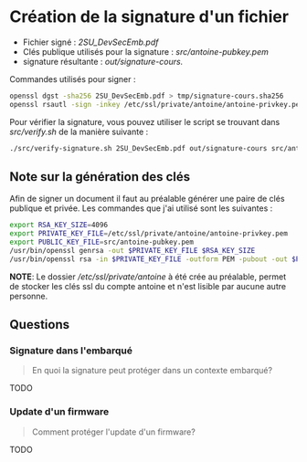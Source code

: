 # Création de la signature d'un fichier

- Fichier signé : *2SU_DevSecEmb.pdf*
- Clés publique utilisés pour la signature : *src/antoine-pubkey.pem*
- signature résultante : *out/signature-cours.*

Commandes utilisés pour signer :

```sh
openssl dgst -sha256 2SU_DevSecEmb.pdf > tmp/signature-cours.sha256
openssl rsautl -sign -inkey /etc/ssl/private/antoine/antoine-privkey.pem -keyform PEM -in tmp/signature-cours.sha256 > out/signature-cours
```

Pour vérifier la signature, vous pouvez utiliser le script se trouvant dans *src/verify.sh* de la manière suivante :

```sh
./src/verify-signature.sh 2SU_DevSecEmb.pdf out/signature-cours src/antoine-pubkey.pem
```

## Note sur la génération des clés

Afin de signer un document il faut au préalable générer une paire de clés publique et privée. Les commandes que j'ai utilisé sont les suivantes :

```sh
export RSA_KEY_SIZE=4096
export PRIVATE_KEY_FILE=/etc/ssl/private/antoine/antoine-privkey.pem
export PUBLIC_KEY_FILE=src/antoine-pubkey.pem
/usr/bin/openssl genrsa -out $PRIVATE_KEY_FILE $RSA_KEY_SIZE
/usr/bin/openssl rsa -in $PRIVATE_KEY_FILE -outform PEM -pubout -out $PUBLIC_KEY_FILE
```

**NOTE**: Le dossier */etc/ssl/private/antoine* à été crée au préalable, permet de stocker les clés ssl du compte antoine et n'est lisible par aucune autre personne.

## Questions

### Signature dans l'embarqué

> En quoi la signature peut protéger dans un contexte embarqué?

TODO

### Update d'un firmware

> Comment protéger l'update d'un firmware?

TODO

